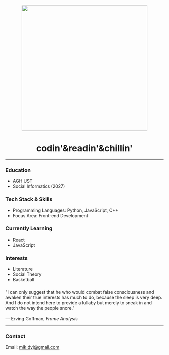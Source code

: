 <p align="center">
  <img src="https://i.pinimg.com/originals/cd/b8/95/cdb89580457caa7d13c4384a3d1a367c.gif" width="400"/>
</p>

<h1 align="center">codin'&readin'&chillin'</h1>

---
### Education
- AGH UST
- Social Informatics (2027)

### Tech Stack & Skills
- Programming Languages: Python, JavaScript, C++
- Focus Area: Front-end Development

### Currently Learning
- React  
- JavaScript

### Interests
- Literature  
- Social Theory  
- Basketball  

###  
"I can only suggest that he who would combat false consciousness and awaken their true interests has much to do, because the sleep is very deep.  
And I do not intend here to provide a lullaby but merely to sneak in and watch the way the people snore."<br>  
— Erving Goffman, *Frame Analysis*

---

### Contact  
Email: mik.dyj@gmail.com

<!--
**dyjakowski/dyjakowski** is a ✨ _special_ ✨ repository because its `README.md` (this file) appears on your GitHub profile.

Here are some ideas to get you started:

- 🔭 I’m currently working on ...
- 🌱 I’m currently learning ...
- 👯 I’m looking to collaborate on ...
- 🤔 I’m looking for help with ...
- 💬 Ask me about ...
- 📫 How to reach me: ...
- 😄 Pronouns: ...
- ⚡ Fun fact: ...
-->
